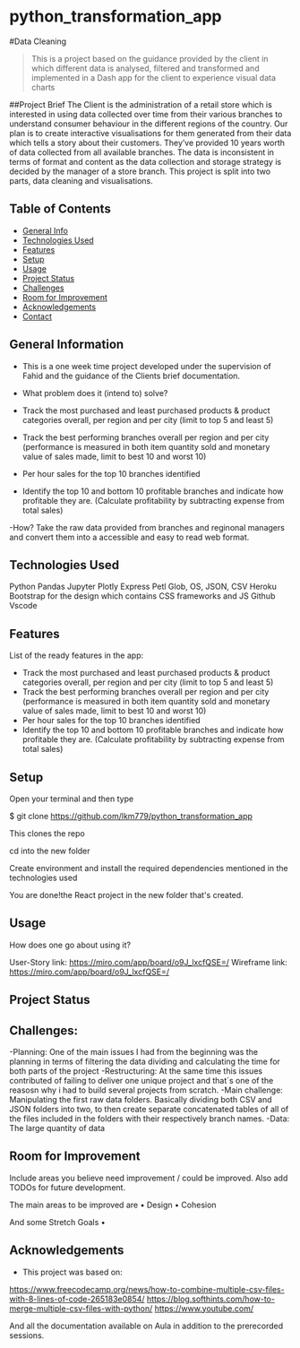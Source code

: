 # python_transformation_app
#Data Cleaning

> This is a project based on the guidance provided by the client in which different data is analysed, filtered and transformed and implemented in a Dash app for the client to experience visual data charts



##Project Brief
The Client is the administration of a retail 
store which is interested in using data collected over time from their various branches to understand consumer behaviour in the different regions of the country.
Our plan is to create interactive visualisations for them generated from their data which tells a story about their customers. 
They’ve provided 10 years worth of data collected from all available branches. The data is inconsistent in terms of format and content as the data collection and storage strategy 
is decided by the manager of a store branch. This project is split into two parts, data cleaning and visualisations.

## Table of Contents

- [General Info](#general-information)
- [Technologies Used](#technologies-used)
- [Features](#features)
- [Setup](#setup)
- [Usage](#usage)
- [Project Status](#project-status)
- [Challenges](#challenges)
- [Room for Improvement](#room-for-improvement)
- [Acknowledgements](#acknowledgements)
- [Contact](#contact)
<!-- * [License](#license) -->

## General Information

- This is a one week time project developed under the supervision of Fahid and the guidance of the Clients brief documentation.
- What problem does it (intend to) solve?

-	Track the most purchased and least purchased products & product categories overall, per region and per city (limit to top 5 and least 5)
-	Track the best performing branches overall per region and per city (performance is measured in both item quantity sold and monetary value of sales made, limit to best 10 and worst 10)
-	Per hour sales for the top 10 branches identified
-	Identify the top 10 and bottom 10 profitable branches and indicate how profitable they are. (Calculate profitability by subtracting expense from total sales)

-How?
Take the raw data provided from branches and reginonal managers and convert them into a accessible and easy to read web format.

## Technologies Used

Python
Pandas
Jupyter
Plotly Express
Petl
Glob, OS, JSON, CSV
Heroku
Bootstrap for the design which contains CSS frameworks and JS
Github
Vscode

## Features

List of the ready features in the app:

-	Track the most purchased and least purchased products & product categories overall, per region and per city (limit to top 5 and least 5)
-	Track the best performing branches overall per region and per city (performance is measured in both item quantity sold and monetary value of sales made, limit to best 10 and worst 10)
-	Per hour sales for the top 10 branches identified
-	Identify the top 10 and bottom 10 profitable branches and indicate how profitable they are. (Calculate profitability by subtracting expense from total sales)



## Setup

Open your terminal and then type

$ git clone https://github.com/lkm779/python_transformation_app

This clones the repo

cd into the new folder 

Create environment and install the required dependencies mentioned in the technologies used



You are done!the React project in the new folder that's created.

## Usage

How does one go about using it?


User-Story link: https://miro.com/app/board/o9J_lxcfQSE=/
Wireframe link: https://miro.com/app/board/o9J_lxcfQSE=/

## Project Status


## Challenges:
-Planning: One of the main issues I had from the beginning was the planning in terms of filtering the data dividing and calculating the time for both parts of the project 
-Restructuring: At the same time this issues contributed of failing to deliver one unique project and that´s one of the reasosn why i had to build several projects from scratch.
-Main challenge: Manipulating the first raw data folders. Basically dividing both CSV and JSON folders into two, to then create separate concatenated tables of all of the files included in the folders with their respectively branch names.
-Data: The large quantity of data 


## Room for Improvement

Include areas you believe need improvement / could be improved. Also add TODOs for future development.

The main areas to be improved are
• Design
• Cohesion



And some Stretch Goals
• 

## Acknowledgements

- This project was based on:

https://www.freecodecamp.org/news/how-to-combine-multiple-csv-files-with-8-lines-of-code-265183e0854/
https://blog.softhints.com/how-to-merge-multiple-csv-files-with-python/
https://www.youtube.com/

And all the documentation available on Aula in addition to the prerecorded sessions.
